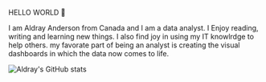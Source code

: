 HELLO WORLD 👋

I am Aldray Anderson from Canada and I am a data analyst. I Enjoy reading, writing and learning new things. I also find joy in using my IT knowlrdge to help others. my favorate part of being an analyst is creating the visual dashboards in which the data now comes to life.

![Aldray's GitHub stats](https://github-readme-stats.vercel.app/api?username=aandersonob&theme=transparent&show_icons=true)
